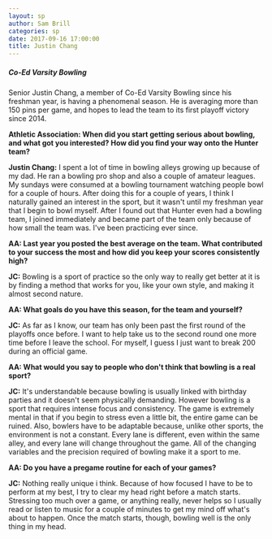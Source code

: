 ```yaml
---
layout: sp
author: Sam Brill
categories: sp
date: 2017-09-16 17:00:00
title: Justin Chang
---
```


##### Co-Ed Varsity Bowling

Senior Justin Chang, a member of Co-Ed Varsity Bowling since his freshman year, is having a phenomenal season. He is averaging more than 150 pins per game, and hopes to lead the team to its first playoff victory since 2014.

**Athletic Association: When did you start getting serious about bowling, and what got you interested?  How did you find your way onto the Hunter team?**

**Justin Chang:** I spent a lot of time in bowling alleys growing up because of my dad. He ran a bowling pro shop and also a couple of amateur leagues. My sundays were consumed at a bowling tournament watching people bowl for a couple of hours. After doing this for a couple of years, I think I naturally gained an interest in the sport, but it wasn't until my freshman year that I begin to bowl myself. After I found out that Hunter even had a bowling team, I joined immediately and became part of the team only because of how small the team was. I've been practicing ever since.

**AA: Last year you posted the best average on the team. What contributed to your success the most and how did you keep your scores consistently high?**

**JC:** Bowling is a sport of practice so the only way to really get better at it is by finding a method that works for you, like your own style, and making it almost second nature.

**AA: What goals do you have this season, for the team and yourself?**

**JC:** As far as I know, our team has only been past the first round of the playoffs once before. I want to help take us to the second round one more time before I leave the school. For myself, I guess I just want to break 200 during an official game.

**AA: What would you say to people who don't think that bowling is a real sport?**

**JC:** It's understandable because bowling is usually linked with birthday parties and it doesn't seem physically demanding. However bowling is a sport that requires intense focus and consistency. The game is extremely mental in that if you begin to stress even a little bit, the entire game can be ruined. Also, bowlers have to be adaptable because, unlike other sports, the environment is not a constant. Every lane is different, even within the same alley, and every lane will change throughout the game. All of the changing variables and the precision required of bowling make it a sport to me.

**AA: Do you have a pregame routine for each of your games?**

**JC:** Nothing really unique i think. Because of how focused I have to be to perform at my best, I try to clear my head right before a match starts. Stressing too much over a game, or anything really, never helps so I usually read or listen to music for a couple of minutes to get my mind off what's about to happen. Once the match starts, though, bowling well is the only thing in my head.
